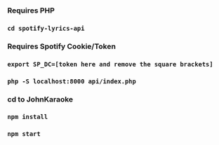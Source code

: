 ### Requires PHP
### `cd spotify-lyrics-api`
### Requires Spotify Cookie/Token
### `export SP_DC=[token here and remove the square brackets]`
### `php -S localhost:8000 api/index.php`

### cd to JohnKaraoke
### `npm install`
### `npm start`


